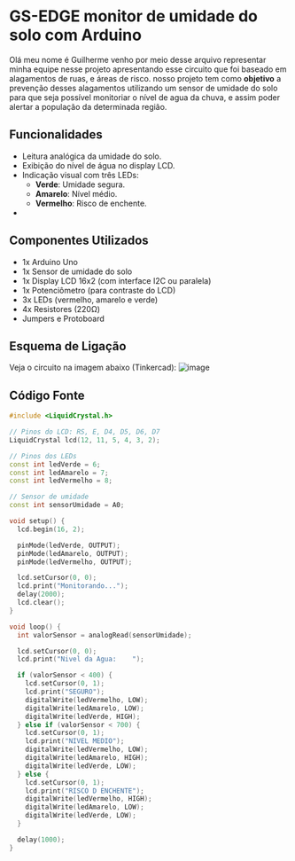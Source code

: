 # GS-EDGE monitor de umidade do solo com Arduino
Olá meu nome é Guilherme venho por meio desse arquivo representar minha equipe nesse projeto apresentando esse circuito que foi baseado em alagamentos de ruas, e áreas de risco.
nosso projeto tem como **objetivo** a prevenção desses alagamentos utilizando um sensor de umidade do solo para que seja possível monitoriar o nível de agua da chuva, e assim poder alertar a população da determinada região.

## Funcionalidades

- Leitura analógica da umidade do solo.
- Exibição do nível de água no display LCD.
- Indicação visual com três LEDs:
  - **Verde**: Umidade segura.
  - **Amarelo**: Nível médio.
  - **Vermelho**: Risco de enchente.
- 

## Componentes Utilizados

- 1x Arduino Uno
- 1x Sensor de umidade do solo
- 1x Display LCD 16x2 (com interface I2C ou paralela)
- 1x Potenciômetro (para contraste do LCD)
- 3x LEDs (vermelho, amarelo e verde)
- 4x Resistores (220Ω)
- Jumpers e Protoboard

## Esquema de Ligação

Veja o circuito na imagem abaixo (Tinkercad):
![image](https://github.com/user-attachments/assets/0a2e9684-4143-4295-b434-8e4fbd492825)


## Código Fonte

```cpp
#include <LiquidCrystal.h>

// Pinos do LCD: RS, E, D4, D5, D6, D7
LiquidCrystal lcd(12, 11, 5, 4, 3, 2);

// Pinos dos LEDs
const int ledVerde = 6;
const int ledAmarelo = 7;
const int ledVermelho = 8;

// Sensor de umidade
const int sensorUmidade = A0;

void setup() {
  lcd.begin(16, 2);

  pinMode(ledVerde, OUTPUT);
  pinMode(ledAmarelo, OUTPUT);
  pinMode(ledVermelho, OUTPUT);

  lcd.setCursor(0, 0);
  lcd.print("Monitorando...");
  delay(2000);
  lcd.clear();
}

void loop() {
  int valorSensor = analogRead(sensorUmidade);

  lcd.setCursor(0, 0);
  lcd.print("Nivel da Agua:    ");

  if (valorSensor < 400) {
    lcd.setCursor(0, 1);
    lcd.print("SEGURO");
    digitalWrite(ledVermelho, LOW);
    digitalWrite(ledAmarelo, LOW);
    digitalWrite(ledVerde, HIGH);
  } else if (valorSensor < 700) {
    lcd.setCursor(0, 1);
    lcd.print("NIVEL MEDIO");
    digitalWrite(ledVermelho, LOW);
    digitalWrite(ledAmarelo, HIGH);
    digitalWrite(ledVerde, LOW);
  } else {
    lcd.setCursor(0, 1);
    lcd.print("RISCO D ENCHENTE");
    digitalWrite(ledVermelho, HIGH);
    digitalWrite(ledAmarelo, LOW);
    digitalWrite(ledVerde, LOW);
  }

  delay(1000);
}

